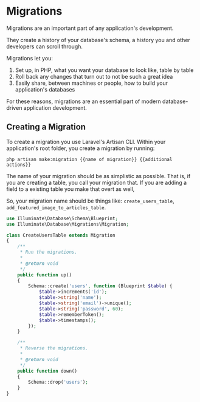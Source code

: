 # Migrations

Migrations are an important part of any application's development.

They create a history of your database's schema, a history you and other developers can scroll through.

Migrations let you: 

1. Set up, in PHP, what you want your database to look like, table by table
2. Roll back any changes that turn out to not be such a great idea
3. Easily share, between machines or people, how to build your application's databases

For these reasons, migrations are an essential part of modern database-driven application development.

## Creating a Migration

To create a migration you use Laravel's Artisan CLI. Within your application's root folder, you create a migration by running:

```
php artisan make:migration {{name of migration}} {{additional actions}}
```

The name of your migration should be as simplistic as possible. That is, if you are creating a table, you call your migration that. If you are adding a field to a existing table you make that overt as well,

So, your migration name should be things like: ```create_users_table```, ```add_featured_image_to_articles_table```.

```php
use Illuminate\Database\Schema\Blueprint;
use Illuminate\Database\Migrations\Migration;

class CreateUsersTable extends Migration
{
    /**
     * Run the migrations.
     *
     * @return void
     */
    public function up()
    {
        Schema::create('users', function (Blueprint $table) {
            $table->increments('id');
            $table->string('name');
            $table->string('email')->unique();
            $table->string('password', 60);
            $table->rememberToken();
            $table->timestamps();
        });
    }

    /**
     * Reverse the migrations.
     *
     * @return void
     */
    public function down()
    {
        Schema::drop('users');
    }
}
```